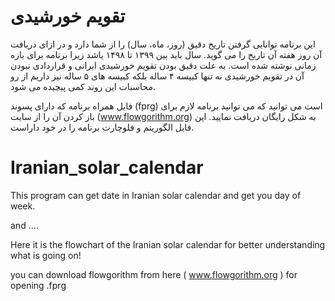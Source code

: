 # تقویم خورشیدی
این برنامه توانایی گرفتن تاریخ دقیق (روز، ماه، سال) را از شما دارد و در ازای دریافت آن روز هفته آن تاریخ را می گوید.
سال باید بین ۱۳۹۹ تا ۱۴۹۸ یاشد زیرا برنامه برای بازه زمانی نوشته شده است.
به علت دقیق بودن تقویم خورشیدی ایرانی و قراردادی نبودن آن در تقویم خورشیدی نه تنها کبیسه ۴ ساله بلکه کبیسه های ۵ ساله نیز داریم از رو محاسبات این روند کمی پیچیده می شود.

فایل همراه برنامه که دارای پسوند (fprg) است می توانید که می توانید برنامه لازم برای باز کردن آن را از سایت (www.flowgorithm.org) به شکل رایگان دریافت نمایید.
این فایل الگوریتم و فلوچارت برنامه را در خود داراست.


# Iranian_solar_calendar
This program can get date in Iranian solar calendar and get you day of week.

and ....

Here it is the flowchart of the Iranian solar calendar for better understanding what is going on!

you can download flowgorithm from here ( www.flowgorithm.org ) for opening .fprg
